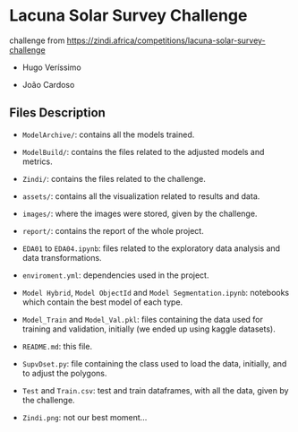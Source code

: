 # Lacuna Solar Survey Challenge

challenge from https://zindi.africa/competitions/lacuna-solar-survey-challenge

- Hugo Veríssimo

- João Cardoso

## Files Description

- `ModelArchive/`: contains all the models trained.

- `ModelBuild/`: contains the files related to the adjusted models and metrics.

- `Zindi/`: contains the files related to the challenge.

- `assets/`: contains all the visualization related to results and data.

- `images/`: where the images were stored, given by the challenge.

- `report/`: contains the report of the whole project.

- `EDA01` to `EDA04.ipynb`: files related to the exploratory data analysis and data transformations.

- `enviroment.yml`: dependencies used in the project.

- `Model Hybrid`, `Model ObjectId` and `Model Segmentation.ipynb`: notebooks which contain the best model of each type.

- `Model_Train` and `Model_Val.pkl`: files containing the data used for training and validation, initially (we ended up using kaggle datasets).

- `README.md`: this file.

- `SupvDset.py`: file containing the class used to load the data, initially, and to adjust the polygons.

- `Test` and `Train.csv`: test and train dataframes, with all the data, given by the challenge.

- `Zindi.png`: not our best moment...